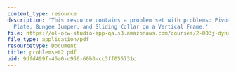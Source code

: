 ```yaml
---
content_type: resource
description: 'This resource contains a problem set with problems: Pivoting Tube, Sliding
  Plate, Bungee Jumper, and Sliding Collar on a Vertical Frame.'
file: https://ol-ocw-studio-app-qa.s3.amazonaws.com/courses/2-003j-dynamics-and-control-i-spring-2007/9dfd499f45a0c95660b3cc3ff055731c_problemset2.pdf
file_type: application/pdf
resourcetype: Document
title: problemset2.pdf
uid: 9dfd499f-45a0-c956-60b3-cc3ff055731c
---
```

